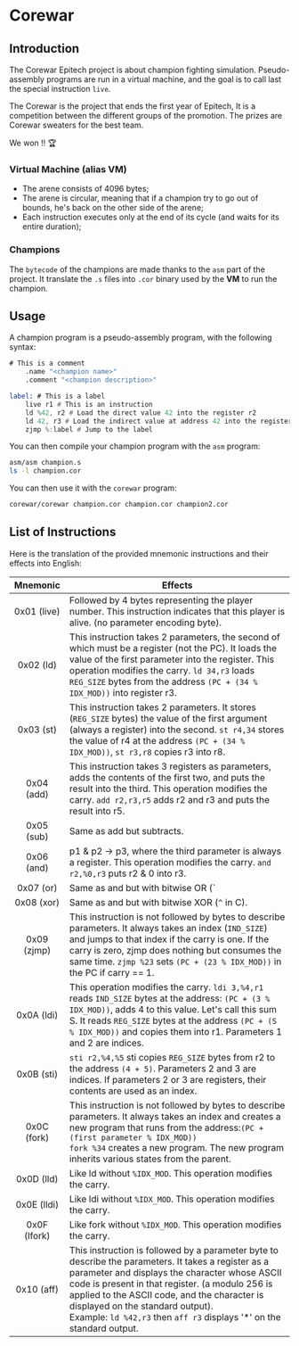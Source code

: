 # Corewar

## Introduction

The Corewar Epitech project is about champion fighting simulation.
Pseudo-assembly programs are run in a virtual machine, and the goal is to call last the special instruction `live`.

The Corewar is the project that ends the first year of Epitech,
It is a competition between the different groups of the promotion.
The prizes are Corewar sweaters for the best team.

We won !! 🏆

### Virtual Machine (alias VM)

- The arene consists of 4096 bytes;
- The arene is circular, meaning that if a champion try to go out of bounds, he's back on the other side of the arene;
- Each instruction executes only at the end of its cycle (and waits for its entire duration);

### Champions

The `bytecode` of the champions are made thanks to the `asm` part of the project. It translate the `.s` files into `.cor` binary used by the **VM** to run the champion.

## Usage

A champion program is a pseudo-assembly program, with the following syntax:

```asm
# This is a comment
    .name "<champion name>"
    .comment "<champion description>"

label: # This is a label
    live r1 # This is an instruction
    ld %42, r2 # Load the direct value 42 into the register r2
    ld 42, r3 # Load the indirect value at address 42 into the register r3
    zjmp %:label # Jump to the label
```

You can then compile your champion program with the `asm` program:

```sh
asm/asm champion.s
ls -l champion.cor
```

You can then use it with the `corewar` program:

```sh
corewar/corewar champion.cor champion.cor champion2.cor
```

## List of Instructions

Here is the translation of the provided mnemonic instructions and their effects into English:

| Mnemonic |                               Effects                        |
|:----------:| ----------------------------------------------------------- |
| 0x01 (live)|Followed by 4 bytes representing the player number. This instruction indicates that this player is alive. (no parameter encoding byte).                                    |
|0x02 (ld)|This instruction takes 2 parameters, the second of which must be a register (not the PC). It loads the value of the first parameter into the register. This operation modifies the carry. ``ld 34,r3`` loads `REG_SIZE` bytes from the address `(PC + (34 % IDX_MOD))` into register r3.|
|0x03 (st)|This instruction takes 2 parameters. It stores (`REG_SIZE` bytes) the value of the first argument (always a register) into the second. `st r4,34` stores the value of r4 at the address `(PC + (34 % IDX_MOD))`, `st r3,r8` copies r3 into r8.|
|0x04 (add)|This instruction takes 3 registers as parameters, adds the contents of the first two, and puts the result into the third. This operation modifies the carry. `add r2,r3,r5` adds r2 and r3 and puts the result into r5.|
|0x05 (sub)|Same as add but subtracts.|
|0x06 (and)|p1 & p2 -> p3, where the third parameter is always a register. This operation modifies the carry. `and r2,%0,r3` puts r2 & 0 into r3.|
|0x07 (or)|Same as and but with bitwise OR (`|` in C).|
|0x08 (xor)|Same as and but with bitwise XOR (`^` in C).|
|0x09 (zjmp)|This instruction is not followed by bytes to describe parameters. It always takes an index (`IND_SIZE`) and jumps to that index if the carry is one. If the carry is zero, zjmp does nothing but consumes the same time. `zjmp %23` sets `(PC + (23 % IDX_MOD))` in the PC if carry == 1.|
|0x0A (ldi)|This operation modifies the carry. `ldi 3,%4,r1` reads `IND_SIZE` bytes at the address: `(PC + (3 % IDX_MOD))`, adds 4 to this value. Let's call this sum S. It reads `REG_SIZE` bytes at the address `(PC + (S % IDX_MOD))` and copies them into r1. Parameters 1 and 2 are indices.|
|0x0B (sti)|`sti r2,%4,%5` sti copies `REG_SIZE` bytes from r2 to the address `(4 + 5)`. Parameters 2 and 3 are indices. If parameters 2 or 3 are registers, their contents are used as an index.|
0x0C (fork)|This instruction is not followed by bytes to describe parameters. It always takes an index and creates a new program that runs from the address:`(PC + (first parameter % IDX_MOD))`<br>`fork %34` creates a new program. The new program inherits various states from the parent.|
0x0D (lld)|Like ld without `%IDX_MOD`. This operation modifies the carry.|
0x0E (lldi)|Like ldi without `%IDX_MOD`. This operation modifies the carry.|
0x0F (lfork)|Like fork without `%IDX_MOD`. This operation modifies the carry.|
0x10 (aff)|This instruction is followed by a parameter byte to describe the parameters. It takes a register as a parameter and displays the character whose ASCII code is present in that register. (a modulo 256 is applied to the ASCII code, and the character is displayed on the standard output).<br>Example: `ld %42,r3` then `aff r3` displays '*' on the standard output.|
